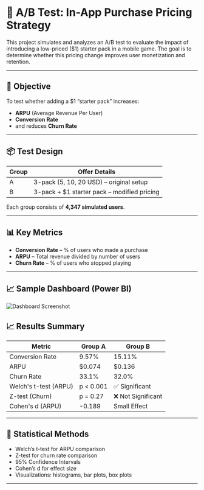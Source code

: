 # 🧪 A/B Test: In-App Purchase Pricing Strategy

This project simulates and analyzes an A/B test to evaluate the impact of introducing a low-priced ($1) starter pack in a mobile game. The goal is to determine whether this pricing change improves user monetization and retention.

---

## 🎯 Objective

To test whether adding a $1 “starter pack” increases:
- **ARPU** (Average Revenue Per User)
- **Conversion Rate**
- and reduces **Churn Rate**

---

## 📦 Test Design

| Group | Offer Details                                  |
|-------|------------------------------------------------|
| A     | 3-pack (5, 10, 20 USD) – original setup         |
| B     | 3-pack + $1 starter pack – modified pricing     |

Each group consists of **4,347 simulated users**.

---

## 📊 Key Metrics

- **Conversion Rate** – % of users who made a purchase  
- **ARPU** – Total revenue divided by number of users  
- **Churn Rate** – % of users who stopped playing

---

## 📈 Sample Dashboard (Power BI)
![Dashboard Screenshot]([https://github.com/ikara35/A-B-Test-In-App-Purchase-Pricing-Strategy/blob/main/DashboardABtest.png])

## 📈 Results Summary

| Metric            | Group A     | Group B     |
|-------------------|-------------|-------------|
| Conversion Rate   | 9.57%       | 15.11%      |
| ARPU              | $0.074      | $0.136      |
| Churn Rate        | 33.1%       | 32.0%       |
| Welch's t-test (ARPU) | p < 0.001 | ✅ Significant |
| Z-test (Churn)    | p = 0.27    | ❌ Not Significant |
| Cohen's d (ARPU)  | -0.189      | Small Effect |

---

## 🧪 Statistical Methods

- Welch’s t-test for ARPU comparison  
- Z-test for churn rate comparison  
- 95% Confidence Intervals  
- Cohen’s d for effect size  
- Visualizations: histograms, bar plots, box plots

---
